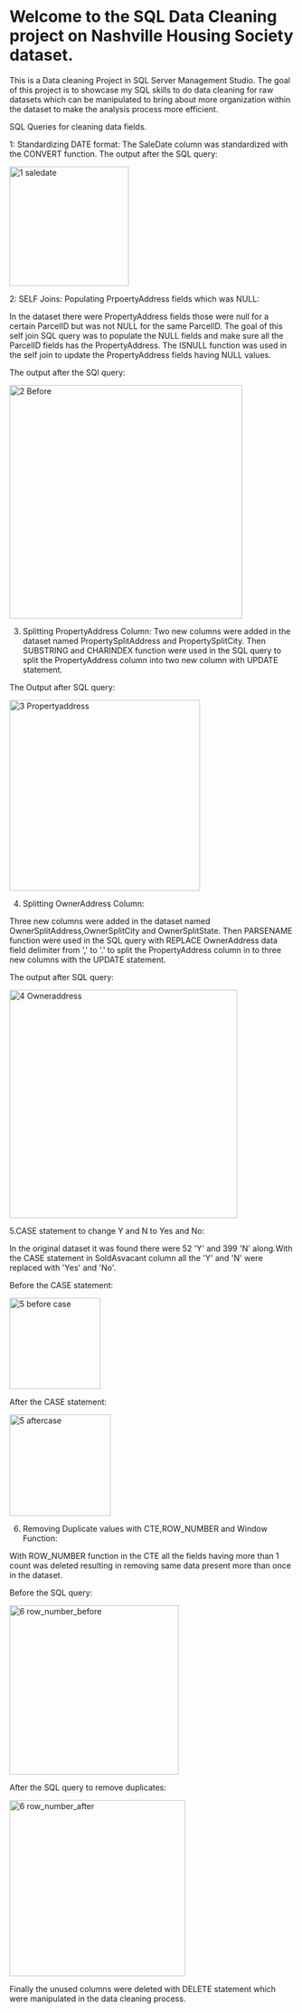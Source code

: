 # Welcome to the SQL Data Cleaning project on Nashville Housing Society dataset.

This is a Data cleaning Project in SQL Server Management Studio. The goal of this project is to showcase my SQL skills to do data cleaning for raw datasets which can be manipulated to bring about more organization within the dataset to make the analysis process more efficient.

SQL Queries for cleaning data fields.

1: Standardizing DATE format: The SaleDate column was standardized with the CONVERT function. The output after the SQL query:

<img width="211" alt="1 saledate" src="https://user-images.githubusercontent.com/96620728/159125522-8152aef8-aa7a-4b78-a365-19019ddd4b76.png">


2: SELF Joins: Populating PrpoertyAddress fields which was NULL:

In the dataset there were PropertyAddress fields those were null for a certain ParcelID but was not NULL for the same ParcelID. The goal of this self join SQL query was to populate the NULL fields and make sure all the ParcelID fields has the PropertyAddress. The ISNULL function was used in the self join to update the PropertyAddress fields having NULL values.

The output after the SQl query:

<img width="412" alt="2 Before" src="https://user-images.githubusercontent.com/96620728/159125588-2d517da3-a330-45ea-acd5-9312504d032b.png">


3. Splitting PropertyAddress Column:
Two new columns were added in the dataset named PropertySplitAddress and PropertySplitCity. Then SUBSTRING and CHARINDEX function were used in the SQL query to split the PropertyAddress column into two new column with UPDATE statement.

The Output after SQL query:

<img width="337" alt="3 Propertyaddress" src="https://user-images.githubusercontent.com/96620728/159125600-45085418-e44a-4e80-98eb-a88cb1ed98d2.png">

4. Splitting OwnerAddress Column:

Three new columns were added in the dataset named OwnerSplitAddress,OwnerSplitCity and OwnerSplitState. Then PARSENAME function were used in the SQL query with REPLACE OwnerAddress data field delimiter from ',' to '.' to split the PropertyAddress column in to three new columns with the UPDATE statement.

The output after SQL query:

<img width="403" alt="4 Owneraddress" src="https://user-images.githubusercontent.com/96620728/159125618-c1733dfb-1c3e-4444-a62d-bb9777306c99.png">


5.CASE statement to change Y and N to Yes and No:

In the original dataset it was found there were 52 'Y' and 399 'N' along.With the CASE statement in SoldAsvacant column all the 'Y' and 'N' were replaced with 'Yes' and 'No'.

Before the CASE statement:

<img width="161" alt="5 before case" src="https://user-images.githubusercontent.com/96620728/159125632-eed1e296-a03a-471b-a743-a73ea1c9ab6d.png">

After the CASE statement:

<img width="179" alt="5 aftercase" src="https://user-images.githubusercontent.com/96620728/159125640-7cfa98ad-3d9f-43e9-a787-3f9b6cca7708.png">


6. Removing Duplicate values with CTE,ROW_NUMBER and Window Function:

With ROW_NUMBER function in the CTE all the fields having more than 1 count was deleted resulting in removing same data present more than once in the dataset.

Before the SQL query:

<img width="299" alt="6 row_number_before" src="https://user-images.githubusercontent.com/96620728/159125651-c2c19fd8-5a7d-40a2-989b-9ba38697db20.png">

After the SQL query to remove duplicates:

<img width="311" alt="6 row_number_after" src="https://user-images.githubusercontent.com/96620728/159125660-980c39d9-9554-4883-b6c9-780b21595757.png">


Finally the unused columns were deleted with DELETE statement which were manipulated in the data cleaning process.
